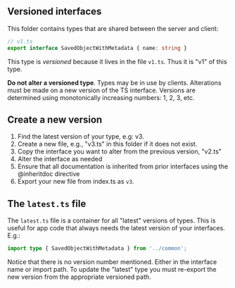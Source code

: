 ## Versioned interfaces

This folder contains types that are shared between the server and client:

```ts
// v1.ts
export interface SavedObjectWithMetadata { name: string }
```

This type is _versioned_ because it lives in the file `v1.ts`. Thus it is "v1"
of this type.

**Do not alter a versioned type**. Types may be in use by clients. Alterations
must be made on a new version of the TS interface. Versions are determined
using monotonically increasing numbers: 1, 2, 3, etc.

## Create a new version

1. Find the latest version of your type, e.g: v3.
2. Create a new file, e.g., "v3.ts" in this folder if it does not exist.
3. Copy the interface you want to alter from the previous version, "v2.ts"
4. Alter the interface as needed
5. Ensure that all documentation is inherited from prior interfaces using
   the @inheritdoc directive
6. Export your new file from index.ts as `v3`.


## The `latest.ts` file

The `latest.ts` file is a container for all "latest" versions of types. This is useful
for app code that always needs the latest version of your interfaces. E.g.:

```ts
import type { SavedObjectWithMetadata } from '../common';
```

Notice that there is no version number mentioned. Either in the interface name
or import path. To update the "latest" type you must re-export the new version
from the appropriate versioned path.